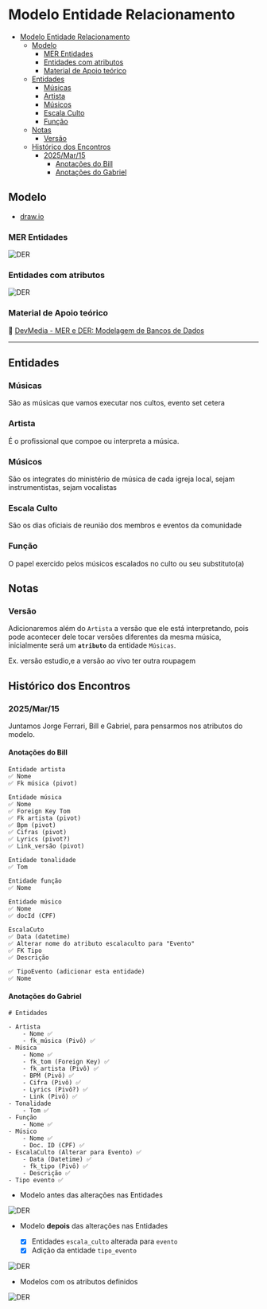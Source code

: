 # Modelo Entidade Relacionamento

- [Modelo Entidade Relacionamento](#modelo-entidade-relacionamento)
  - [Modelo](#modelo)
    - [MER Entidades](#mer-entidades)
    - [Entidades com atributos](#entidades-com-atributos)
    - [Material de Apoio teórico](#material-de-apoio-teórico)
  - [Entidades](#entidades)
    - [Músicas](#músicas)
    - [Artista](#artista)
    - [Músicos](#músicos)
    - [Escala Culto](#escala-culto)
    - [Função](#função)
  - [Notas](#notas)
    - [Versão](#versão)
  - [Histórico dos Encontros](#histórico-dos-encontros)
    - [2025/Mar/15](#2025mar15)
      - [Anotações do Bill](#anotações-do-bill)
      - [Anotações do Gabriel](#anotações-do-gabriel)

## Modelo

- [draw.io](https://app.diagrams.net/#HChewieSoft%2FEscalaCanto%2Fmain%2Fmodelo_entidade_relacionamento.drawio#%7B%22pageId%22%3A%22eujvrq_PeS3J3ftfPqxR%22%7D)

### MER Entidades

![DER](./assets/modelo_entidade_relacionamento-MER_ver3.svg)

### Entidades com atributos

![DER](./assets/modelo_entidade_relacionamento-MER_ver4.drawio.svg)

### Material de Apoio teórico

:link: [DevMedia - MER e DER: Modelagem de Bancos de Dados](https://www.devmedia.com.br/mer-e-der-modelagem-de-bancos-de-dados/14332)

---

## Entidades

### Músicas

São as músicas que vamos executar nos cultos, evento set cetera

### Artista

É o profissional que compoe ou interpreta a música.

### Músicos

São os integrates do ministério de música de cada igreja local, sejam instrumentistas, sejam vocalistas

### Escala Culto

São os dias oficiais de reunião dos membros e eventos  da comunidade

### Função

O papel exercido pelos músicos escalados no culto ou seu substituto(a)

## Notas

### Versão

Adicionaremos além do `Artista` a versão que ele está interpretando, pois pode acontecer dele tocar versões diferentes da mesma música, inicialmente será um **`atributo`** da entidade `Músicas`.

Ex. versão estudio,e a versão ao vivo ter outra roupagem

## Histórico dos Encontros

### 2025/Mar/15

Juntamos Jorge Ferrari, Bill e Gabriel, para pensarmos nos atributos do modelo. 

#### Anotações do Bill

```text
Entidade artista 
✅ Nome
✅ Fk música (pivot)

Entidade música
✅ Nome
✅ Foreign Key Tom
✅ Fk artista (pivot)
✅ Bpm (pivot)
✅ Cifras (pivot)
✅ Lyrics (pivot?)
✅ Link_versão (pivot)

Entidade tonalidade
✅ Tom

Entidade função
✅ Nome

Entidade músico
✅ Nome
✅ docId (CPF)

EscalaCuto
✅ Data (datetime)
✅ Alterar nome do atributo escalaculto para "Evento"
✅ FK Tipo
✅ Descrição

✅ TipoEvento (adicionar esta entidade)
✅ Nome
```

#### Anotações do Gabriel

```text
# Entidades

- Artista
    - Nome ✅
    - fk_música (Pivô) ✅
- Música
    - Nome ✅
    - fk_tom (Foreign Key) ✅
    - fk_artista (Pivô) ✅
    - BPM (Pivô) ✅
    - Cifra (Pivô) ✅
    - Lyrics (Pivô?) ✅
    - Link (Pivô) ✅
- Tonalidade
    - Tom ✅
- Função
    - Nome ✅
- Músico
    - Nome ✅
    - Doc. ID (CPF) ✅
- EscalaCulto (Alterar para Evento) ✅
    - Data (Datetime) ✅
    - fk_tipo (Pivô) ✅
    - Descrição ✅
- Tipo evento ✅
```

- Modelo antes das alterações nas Entidades

![DER](./modelo_entidade_relacionamento.drawio.svg)

- Modelo **depois** das alterações nas Entidades

  - [x] Entidades `escala_culto` alterada para `evento`
  - [x] Adição da entidade `tipo_evento`

![DER](./assets/modelo_entidade_relacionamento-MER_ver3.svg)

- Modelos com os atributos definidos

![DER](./assets/modelo_entidade_relacionamento-MER_ver4.drawio.svg)